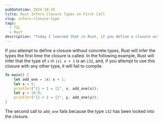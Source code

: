 ```yaml
---
pubDatetime: 2024-10-15
title: Rust Infers Closure Types on First Call
slug: infers-closure-type
tags:
  - TIL
  - Rust
description: "Today I learned that in Rust, if you define a closure without specifying concrete types, Rust will infer the types upon the first use, and any subsequent use with different types will result in a compilation error."
---
```


If you attempt to define a closure without concrete types, Rust will infer the types the first time the closure is called. In the following example, Rust will infer that the type of `x` in `|x| x + 1` is an `i32`, and, if you attempt to use this closure with any other type, it will fail to compile.

```rust
fn main() {
    let add_one = |x| x + 1;
    let x = 5;
    println!("{} + 1 = {}", x, add_one(x));
    let y = 10.0;
    println!("{} + 1 = {}", y, add_one(y));
}
```

The second call to `add_one` fails because the type `i32` has been locked into the closure.
